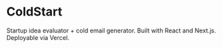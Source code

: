 # ColdStart

Startup idea evaluator + cold email generator.
Built with React and Next.js.
Deployable via Vercel.
